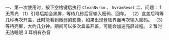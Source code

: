 一、第一次使用时，按下空格键后执行 `CleanNvram` 、 `NvramReset` 
二、问题：
1 无背光
 （1）引导后期会黑屏，等待几秒后盲输入密码、回车。
 （2）盒盖后稍等几秒再次开盖，此时能看到微弱的影像，如果出现登陆界面再次输入密码。
 （3）等待亮屏，大约几分钟。期间可以多次盒盖开盖，可能会加速亮屏过程。
2 暂时无法睡眠
3 耳机有杂音